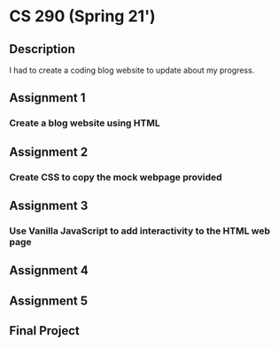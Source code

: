 # CS 290 (Spring 21')

## Description

I had to create a coding blog website to update about my progress.

## Assignment 1
### Create a blog website using HTML

## Assignment 2
### Create CSS to copy the mock webpage provided

## Assignment 3
### Use Vanilla JavaScript to add interactivity to the HTML web page

## Assignment 4

## Assignment 5

## Final Project
